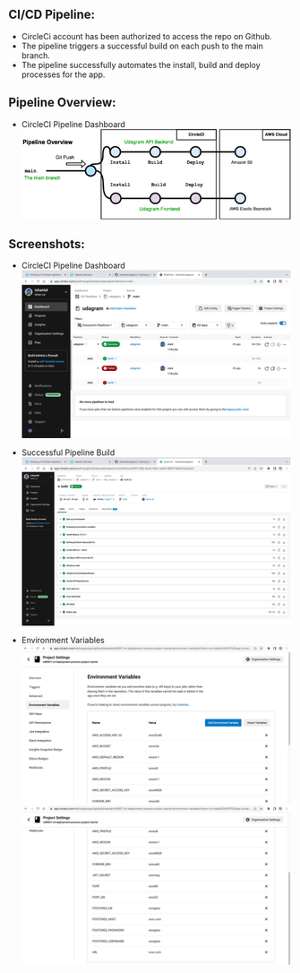 ## CI/CD Pipeline:

* CircleCi account has been authorized to access the repo on Github.
* The pipeline triggers a successful build on each push to the main branch.
* The pipeline successfully automates the install, build and deploy processes for the app.

## Pipeline Overview:

* CircleCI Pipeline Dashboard
![pipeline_overview](../screenshots/CircleCI_pipeline_overview.png)

## Screenshots:

* CircleCI Pipeline Dashboard
![circleci_pipeline_dashboard](../screenshots/CircleCI_Pipeline_Dashboard.png)

* Successful Pipeline Build
![successful_pipeline_build](../screenshots/CircleCI_Successful_Pipeline_Build.png)

* Environment Variables
![env_var_page_1](../screenshots/CircleCI_ENV_page1.png)
![env_var_page_2](../screenshots/CircleCI_ENV_page2.png)
